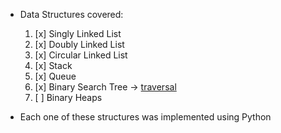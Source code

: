 * Data Structures covered:
    1. [x] Singly Linked List
    2. [x] Doubly Linked List
    3. [x] Circular Linked List
    4. [x] Stack
    5. [x] Queue
    6. [x] Binary Search Tree -> [traversal](https://github.com/yosoydead/Tree-Traversal)
    7. [ ] Binary Heaps

* Each one of these structures was implemented using Python
